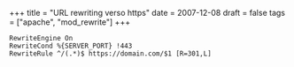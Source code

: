 +++
title = "URL rewriting verso https"
date = 2007-12-08
draft = false
tags = ["apache", "mod_rewrite"]
+++
```
RewriteEngine On
RewriteCond %{SERVER_PORT} !443
RewriteRule ^/(.*)$ https://domain.com/$1 [R=301,L]
```